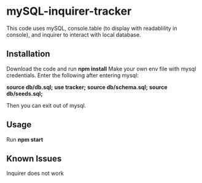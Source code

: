 # mySQL-inquirer-tracker
This code uses mySQL, console.table (to display with readablility in console), and inquirer to interact with local database. 


## Installation
Download the code and run **npm install** 
Make your own env file with mysql credentials.
Enter the following after entering mysql:

**source db/db.sql;**
**use tracker;**
**source db/schema.sql;**
**source db/seeds.sql;**

Then you can exit out of mysql. 
## Usage
Run **npm start**


## Known Issues
Inquirer does not work
